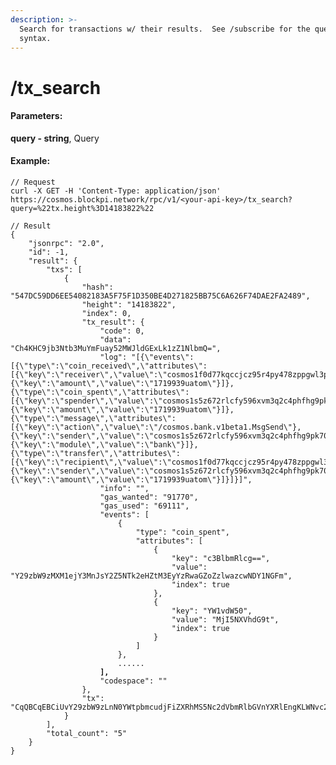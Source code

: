 ```yaml
---
description: >-
  Search for transactions w/ their results.  See /subscribe for the query
  syntax.
---
```


# /tx\_search

#### **Parameters:**

**query - string**, Query

#### Example:

<pre class="language-json" data-overflow="wrap"><code class="lang-json">// Request
curl -X GET -H 'Content-Type: application/json'  https://cosmos.blockpi.network/rpc/v1/&#x3C;your-api-key>/tx_search?query=%22tx.height%3D14183822%22

// Result
{
    "jsonrpc": "2.0",
    "id": -1,
    "result": {
        "txs": [
            {
                "hash": "547DC59DD6EE54082183A5F75F1D350BE4D271825BB75C6A626F74DAE2FA2489",
                "height": "14183822",
                "index": 0,
                "tx_result": {
                    "code": 0,
                    "data": "Ch4KHC9jb3Ntb3MuYmFuay52MWJldGExLk1zZ1NlbmQ=",
                    "log": "[{\"events\":[{\"type\":\"coin_received\",\"attributes\":[{\"key\":\"receiver\",\"value\":\"cosmos1f0d77kqccjcz95r4py478zppgwl3pl8w4x9s0p\"},{\"key\":\"amount\",\"value\":\"1719939uatom\"}]},{\"type\":\"coin_spent\",\"attributes\":[{\"key\":\"spender\",\"value\":\"cosmos1s5z672rlcfy596xvm3q2c4phfhg9pk704654af\"},{\"key\":\"amount\",\"value\":\"1719939uatom\"}]},{\"type\":\"message\",\"attributes\":[{\"key\":\"action\",\"value\":\"/cosmos.bank.v1beta1.MsgSend\"},{\"key\":\"sender\",\"value\":\"cosmos1s5z672rlcfy596xvm3q2c4phfhg9pk704654af\"},{\"key\":\"module\",\"value\":\"bank\"}]},{\"type\":\"transfer\",\"attributes\":[{\"key\":\"recipient\",\"value\":\"cosmos1f0d77kqccjcz95r4py478zppgwl3pl8w4x9s0p\"},{\"key\":\"sender\",\"value\":\"cosmos1s5z672rlcfy596xvm3q2c4phfhg9pk704654af\"},{\"key\":\"amount\",\"value\":\"1719939uatom\"}]}]}]",
                    "info": "",
                    "gas_wanted": "91770",
                    "gas_used": "69111",
                    "events": [
                        {
                            "type": "coin_spent",
                            "attributes": [
                                {
                                    "key": "c3BlbmRlcg==",
                                    "value": "Y29zbW9zMXM1ejY3MnJsY2Z5NTk2eHZtM3EyYzRwaGZoZzlwazcwNDY1NGFm",
                                    "index": true
                                },
                                {
                                    "key": "YW1vdW50",
                                    "value": "MjI5NXVhdG9t",
                                    "index": true
                                }
                            ]
                        },
                        ......
<strong>                    ],
</strong>                    "codespace": ""
                },
                "tx": "CqQBCqEBCiUvY29zbW9zLnN0YWtpbmcudjFiZXRhMS5Nc2dVbmRlbGVnYXRlEngKLWNvc21vczFkanpjN2w1c3YyYXpqcDgzbGc1dGF1czJuY3BoeWwzdW44eGNheBI0Y29zbW9zdmFsb3BlcjFsemhsbnBhaHZ6bndmdjRqbWF5MnRnYWhhNWttejVxeGVyYXJybBoRCgV1YXRvbRIIMTI0MDAwMDASZwpQCkYKHy9jb3Ntb3MuY3J5cHRvLnNlY3AyNTZrMS5QdWJLZXkSIwohApSU8Gi2Qq3NuB1E8PxYnEEZQBTojTxS9eF8wzN9VZobEgQKAgh/GAwSEwoNCgV1YXRvbRIENjcxNhC9shAaQLW+MkV6xq5e6BrNA04oqWwl3H/AtZSNwfjdapeVqwyIBIl5x3twXBJRYgL+iLKHOFJXxEQj5Uv6aM0UHq6lY1Y="
            }
        ],
        "total_count": "5"
    }
}                        
</code></pre>
